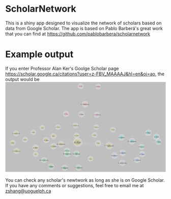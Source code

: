 # ScholarNetwork
This is a shiny app designed to visualize the network of scholars based on data from Google Scholar. 
The app is based on Pablo Barberá's great work that you can find at <https://github.com/pablobarbera/scholarnetwork>

# Example output
If you enter Professor Alan Ker's Goolge Scholar page <https://scholar.google.ca/citations?user=z-FBV_MAAAAJ&hl=en&oi=ao>, 
the output would be 
![Scholar Network of A Ker.](https://github.com/MaxShang/ScholarNetwork/blob/master/aker.PNG)

You can check any scholar's newtwork as long as she is on Google Scholar. If you have any comments or suggestions, feel free to email me at zshang@uoguelph.ca
